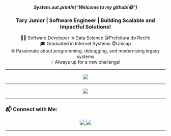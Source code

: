 <!-- <img width=100% src="https://capsule-render.vercel.app/api?type=waving&color=f89820&height=120&section=header"/> -->

<h5 align="center">System.out.println("Welcome to my github!😆")</h5>

<h3 align="center">Tary Junior | Software Engineer | Building Scalable and Impactful Solutions!</h3>

<p align="center">
  👨‍💻 Software Developer in Data Science @Prefeitura do Recife<br>
  🎓 Graduated in Internet Systems @Unicap<br>
  🌐 Passionate about programming, debugging, and modernizing legacy systems<br>
  💡 Always up for a new challenge!  
</p>

---


<p align="center">
  <a href="https://skillicons.dev">
    <img src="https://skillicons.dev/icons?i=javascript,typescript,react,nodejs,expressjs,python,java,spring,ubuntu,kali,docker,aws,mysql,postgresql,mongodb,sklearn,tensorflow,pytorch" />
  </a>
</p>

---

<p align="center">
  <a href="https://www.hackerrank.com/profile/tary_junior47">
    <img src="https://img.shields.io/badge/-HackerRank-2EC866?style=for-the-badge&logo=HackerRank&logoColor=white" />
  </a>
</p>

---

### 📬 Connect with Me:
<p align="center">
  <a href="https://www.linkedin.com/in/tary-nascimento-r-junior/">
    <img src="https://img.shields.io/badge/-LinkedIn-f89820?style=for-the-badge&logo=Linkedin&logoColor=white" />
  </a>
  <a href="mailto:tary.junior47@gmail.com">
    <img src="https://img.shields.io/badge/-Gmail-f89820?style=for-the-badge&logo=Gmail&logoColor=white" />
  </a>
</p>

---

<!-- <img width=100% src="https://capsule-render.vercel.app/api?type=waving&color=f89820&height=120&section=footer"/> -->
